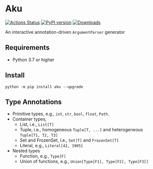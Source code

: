 # Aku

[![Actions Status](https://github.com/speedcell4/aku/workflows/unit-tests/badge.svg)](https://github.com/speedcell4/aku/actions)
[![PyPI version](https://badge.fury.io/py/aku.svg)](https://badge.fury.io/py/aku)
[![Downloads](https://pepy.tech/badge/aku)](https://pepy.tech/project/aku)

An interactive annotation-driven `ArgumentParser` generator

## Requirements

* Python 3.7 or higher

## Install

```shell script
python -m pip install aku --upgrade
```

## Type Annotations

* Primitive types, e.g., `int`, `str`, `bool`, `float`, `Path`.
* Container types,
    - List, i.e., `List[T]`
    - Tuple, i.e., homogeneous `Tuple[T, ...]` and heterogeneous `Tuple[T1, T2, T3]`
    - Set and FrozenSet, i.e., `Set[T]` and `FrozenSet[T]`
    - Literal, e.g., `Literal[42, 1905]`
* Nested types
    - Function, e.g., `Type[F]`
    - Union of functions, e.g., `Union[Type[F1], Type[F2], Type[F3]]`

